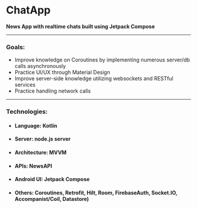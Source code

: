 # ChatApp
**News App with realtime chats built using Jetpack Compose** 

---
### Goals:
* Improve knowledge on Coroutines by implementing numerous server/db calls asynchronously
* Practice UI/UX through Material Design
* Improve server-side knowledge utilizing websockets and RESTful services
* Practice handling network calls

---

### Technologies:
* #### Language: Kotlin
* #### Server: node.js server
* #### Architecture: MVVM
* #### APIs: NewsAPI
* #### Android UI: Jetpack Compose
* #### Others: Coroutines, Retrofit, Hilt, Room, FirebaseAuth, Socket.IO, Accompanist/Coil, Datastore)